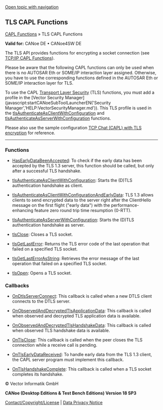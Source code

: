 [Open topic with navigation](../../../../CANoeDEFamily.htm#Topics/CAPLFunctions/TLSAPI/CAPLfunctionsTLSOverview.md)

## TLS CAPL Functions

[CAPL Functions](../CAPLfunctions.md) » TLS CAPL Functions

**Valid for:** CANoe DE • CANoe4SW DE

The TLS API provides functions for encrypting a socket connection (see [TCP/IP CAPL Functions](../TCPIPAPI/CAPLfunctionsTCPIPOverview.md)).

Please be aware that the following CAPL functions can only be used when there is no AUTOSAR Eth or SOME/IP interaction layer assigned. Otherwise, you have to use the corresponding functions defined in the AUTOSAR Eth or SOME/IP interaction layer for TLS.

To use the CAPL [Transport Layer Security](../../CANoeCANalyzer/Security/SecurityTLS.md) (TLS) functions, you must add a profile in the [Vector Security Manager](javascript:startCANoeSubToolLauncherEN('Security Manager','HELP:VectorSecurityManager.md')). This TLS profile is used in the [tlsAuthenticateAsClientWithConfiguration](Functions/CAPLFunctiontlsAuthenticateAsClientWithConfiguration.md) and [tlsAuthenticateAsServerWithConfiguration](Functions/CAPLFunctiontlsAuthenticateAsServerWithConfiguration.md) functions.

Please also use the sample configuration [TCP Chat (CAPL) with TLS encryption](../../SampConf/Ethernet/CANoe/Chat/ChatTLScn.md) for reference.

---

### Functions

- [HasEarlyDataBeenAccepted](Functions/CAPLFunctionHasEarlyDataBeenAccepted.md): To check if the early data has been accepted by the TLS 1.3 server, this function should be called, but only after a successful TLS handshake.

- [tlsAuthenticateAsClientWithConfiguration](Functions/CAPLFunctiontlsAuthenticateAsClientWithConfiguration.md): Starts the (D)TLS authentication handshake as client.

- [tlsAuthenticateAsClientWithConfigurationAndEarlyData](Functions/CAPLFunctiontlsAuthenticateAsClientWithConfigurationAndEarlyData.md): TLS 1.3 allows clients to send encrypted data to the server right after the ClientHello message on the first flight ("early data") with the performance-enhancing feature zero round trip time resumption (0-RTT).

- [tlsAuthenticateAsServerWithConfiguration](Functions/CAPLFunctiontlsAuthenticateAsServerWithConfiguration.md): Starts the (D)TLS authentication handshake as server.

- [tlsClose](Functions/CAPLfunctiontlsClose.md): Closes a TLS socket.

- [tlsGetLastError](Functions/CAPLfunctiontlsGetLastError.md): Returns the TLS error code of the last operation that failed on a specified TLS socket.

- [tlsGetLastErrorAsString](Functions/CAPLfunctiontlsGetLastErrorAsString.md): Retrieves the error message of the last operation that failed on a specified TLS socket.

- [tlsOpen](Functions/CAPLfunctiontlsOpen.md): Opens a TLS socket.

### Callbacks

- [OnDtlsServerConnect](EventProcedures/CAPLfunctionOnDtlsServerConnect.md): This callback is called when a new DTLS client connects to the DTLS server.

- [OnObservedAndDecryptedTlsApplicationData](EventProcedures/CAPLfunctionOnObservedAndDecryptedTlsApplicationData.md): This callback is called when observed and decrypted TLS application data is available.

- [OnObservedAndDecryptedTlsHandshakeData](EventProcedures/CAPLfunctionOnObservedAndDecryptedTlsHandshakeData.md): This callback is called when observed TLS handshake data is available.

- [OnTlsClose](EventProcedures/CAPLfunctionOnTlsClose.md): This callback is called when the peer closes the TLS connection while a receive call is pending.

- [OnTlsEarlyDataReceived](EventProcedures/CAPLfunctionOnTlsEarlyDataReceived.md): To handle early data from the TLS 1.3 client, the CAPL server program must implement this callback.

- [OnTlsHandshakeComplete](EventProcedures/CAPLfunctionOnTlsHandshakeComplete.md): This callback is called when a TLS socket completes its handshake.

© Vector Informatik GmbH

**CANoe (Desktop Editions & Test Bench Editions) Version 18 SP3**

[Contact/Copyright/License](../../Shared/ContactCopyrightLicense.md) | [Data Privacy Notice](https://www.vector.com/int/en/company/get-info/privacy-policy/)
